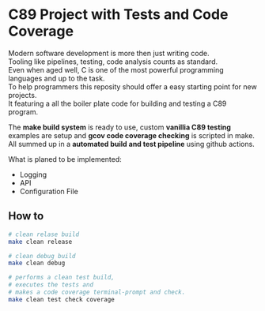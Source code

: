 # C89 Project with Tests and Code Coverage
 
Modern software development is more then just writing code.  
Tooling like pipelines, testing, code analysis counts as standard.  
Even when aged well, C is one of the most powerful programming languages and up to the task.  
To help programmers this reposity should offer a easy starting point for new projects.   
It featuring a all the boiler plate code for building and testing a C89 program.  

The **make build system** is ready to use, custom **vanillia C89 testing** examples are setup and **gcov code coverage checking** is scripted in make.
All summed up in a **automated build and test pipeline** using github actions.

What is planed to be implemented:

* Logging
* API
* Configuration File

## How to

```bash
# clean relase build
make clean release

# clean debug build
make clean debug

# performs a clean test build,
# executes the tests and
# makes a code coverage terminal-prompt and check.
make clean test check coverage
```
